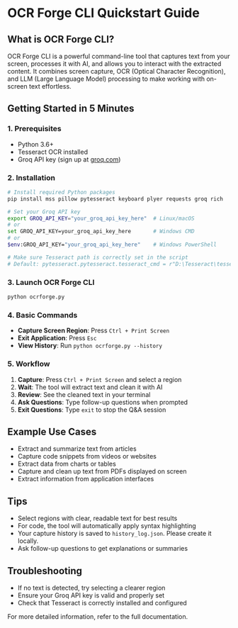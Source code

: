 
# OCR Forge CLI Quickstart Guide

## What is OCR Forge CLI?

OCR Forge CLI is a powerful command-line tool that captures text from your screen, processes it with AI, and allows you to interact with the extracted content. It combines screen capture, OCR (Optical Character Recognition), and LLM (Large Language Model) processing to make working with on-screen text effortless.

## Getting Started in 5 Minutes

### 1. Prerequisites

- Python 3.6+
- Tesseract OCR installed
- Groq API key (sign up at [groq.com](https://groq.com))

### 2. Installation

```bash
# Install required Python packages
pip install mss pillow pytesseract keyboard plyer requests groq rich

# Set your Groq API key
export GROQ_API_KEY="your_groq_api_key_here"  # Linux/macOS
# or
set GROQ_API_KEY=your_groq_api_key_here       # Windows CMD
# or
$env:GROQ_API_KEY="your_groq_api_key_here"    # Windows PowerShell

# Make sure Tesseract path is correctly set in the script
# Default: pytesseract.pytesseract.tesseract_cmd = r"D:\Tesseract\tesseract.exe"
```

### 3. Launch OCR Forge CLI

```bash
python ocrforge.py
```

### 4. Basic Commands

- **Capture Screen Region**: Press `Ctrl + Print Screen`
- **Exit Application**: Press `Esc`
- **View History**: Run `python ocrforge.py --history`

### 5. Workflow

1. **Capture**: Press `Ctrl + Print Screen` and select a region
2. **Wait**: The tool will extract text and clean it with AI
3. **Review**: See the cleaned text in your terminal
4. **Ask Questions**: Type follow-up questions when prompted
5. **Exit Questions**: Type `exit` to stop the Q&A session

## Example Use Cases

- Extract and summarize text from articles
- Capture code snippets from videos or websites
- Extract data from charts or tables
- Capture and clean up text from PDFs displayed on screen
- Extract information from application interfaces

## Tips

- Select regions with clear, readable text for best results
- For code, the tool will automatically apply syntax highlighting
- Your capture history is saved to `history_log.json`. Please create it locally.
- Ask follow-up questions to get explanations or summaries

## Troubleshooting

- If no text is detected, try selecting a clearer region
- Ensure your Groq API key is valid and properly set
- Check that Tesseract is correctly installed and configured

For more detailed information, refer to the full documentation.